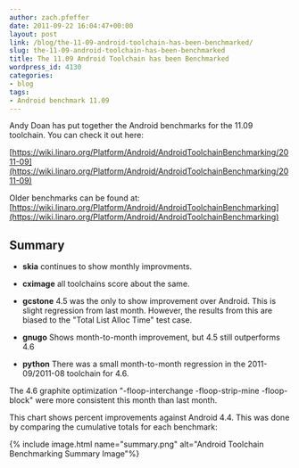 ```yaml
---
author: zach.pfeffer
date: 2011-09-22 16:04:47+00:00
layout: post
link: /blog/the-11-09-android-toolchain-has-been-benchmarked/
slug: the-11-09-android-toolchain-has-been-benchmarked
title: The 11.09 Android Toolchain has been Benchmarked
wordpress_id: 4130
categories:
- blog
tags:
- Android benchmark 11.09
---
```


Andy Doan has put together the Android benchmarks for the 11.09 toolchain. You can check it out here:

[https://wiki.linaro.org/Platform/Android/AndroidToolchainBenchmarking/2011-09](https://wiki.linaro.org/Platform/Android/AndroidToolchainBenchmarking/2011-09)

Older benchmarks can be found at: [https://wiki.linaro.org/Platform/Android/AndroidToolchainBenchmarking](https://wiki.linaro.org/Platform/Android/AndroidToolchainBenchmarking)


## Summary

	
  * **skia** continues to show monthly improvments.

	
  * **cximage** all toolchains score about the same.

	
  * **gcstone** 4.5 was the only to show improvement over Android. This is slight regression from last month. However, the results from this are biased to the "Total List Alloc Time" test case.

	
  * **gnugo** Shows month-to-month improvement, but 4.5 still outperforms 4.6

	
  * **python** There was a small month-to-month regression in the 2011-09/2011-08 toolchain for 4.6.


The 4.6 graphite optimization "-floop-interchange -floop-strip-mine -floop-block" were more consistent this month than last month.

This chart shows percent improvements against Android 4.4. This was done by comparing the cumulative totals for each benchmark:


{% include image.html name="summary.png" alt="Android Toolchain Benchmarking Summary Image"%}

